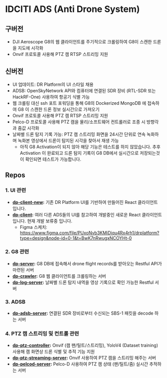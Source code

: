 # IDCITI ADS (Anti Drone System)

## 구버전
- DJI Aeroscope G8의 웹 클라이언트를 주기적으로 크롤링하여 G8이 스캔한 드론을 지도에 시각화
- Onvif 프로토콜 사용해 PTZ 캠 RTSP 스트리밍 지원

## 신버전
- UI 업데이트: DR Platform의 UI 스타일 채용
- ADSB: OpenSkyNetwork API와 컴퓨터에 연결된 SDR 장비 (RTL-SDR 또는 HackRF-One) 사용하여 항공기 식별 가능
- 웹 크롤링 대신 ssh 포트 포워딩을 통해 G8의 Dockerized MongoDB 에 접속하여 G8 이 스캔한 드론 정보 실시간으로 가져오기
- Onvif 프로토콜 사용해 PTZ 캠 RTSP 스트리밍 지원
- Pelco-D 프로토콜 사용해 PTZ 캠을 물리/소프트웨어 컨트롤러로 조종 시 방향각과 줌값 시각화
- 날짜별 드론 탐지 기록 가능: PTZ 캠 스트리밍 화면을 24시간 단위로 연속 녹화하며 녹화본 영상에서 드론이 탐지된 시각을 찾아서 재생 가능
    * 아직 G8 Activation이 되지 않아 해당 기능은 테스트를 하지 않았습니다. 추후 Activation 이 완료되고 드론 탐지 기록이 G8 DB에서 실시간으로 저장되는것이 확인되면 테스트가 가능합니다.

## Repos

### 1. UI 관련
- **[dp-client-new](https://github.com/idciti-drone-platform/dp-client-new):** 기존 DR Platform UI를 기반하여 만들어진 React 클라이언트 입니다.
- **[dp-client](https://github.com/idciti-drone-platform/dp-client):** 여러 다른 ADS들의 UI를 참고하여 개발중인 새로운 React 클라이언트 입니다. 현재 개발 보류중 입니다.
  * Figma 스케치: https://www.figma.com/file/PUxoNvb3KMiDiqu4Rx4rh1/drplatform?type=design&node-id=0-1&t=BwK7nRwugxNCOYHt-0

### 2. G8 관련
- **[dp-server](https://github.com/idciti-drone-platform/dp-server):** G8 DB에 접속해서 drone flight records를 받아오는 Restful API가 마련된 서버
- **[dp-crawler](https://github.com/idciti-drone-platform/dp-crawler):** G8 웹 클라이언트를 크롤링하는 서버
- **[dp-log-server](https://github.com/idciti-drone-platform/dp-log-server):** 날짜별 드론 탐지 내역을 영상 기록으로 확인 가능한 Restful 서버

### 3. ADSB
- **[dp-adsb-server](https://github.com/idciti-drone-platform/dp-adsb-server):** 연결된 SDR 장비로부터 수신되는 SBS-1 패킷을 decode 하는 서버

### 4. PTZ 캠 스트리밍 및 컨트롤 관련
- **[dp-ptz-controller](https://github.com/idciti-drone-platform/dp-ptz-controller):** Onvif (캠 팬/틸트/스트리밍), YoloV4 (Dataset training) 사용해 캠 화면상 드론 식별 및 추적 기능 지원
- **[dp-ptz-streaming-server](https://github.com/idciti-drone-platform/dp-ptz-streaming-server):** Onvif 사용하여 PTZ 캠을 스트리밍 해주는 서버
- **[dp-pelcod-server](https://github.com/idciti-drone-platform/dp-pelcod-server):** Pelco-D 사용하여 PTZ 캠 상태 (팬/틸트/줌) 실시간 추적하는 서버
